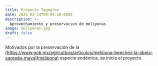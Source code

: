 ```yaml
---
title: Proyecto Tegoglos
date: 2024-03-14T09:04:10.000Z
description: >-
  Aprovechamiento y preservacion de meliponas
image: meliponas.jpg
draft: false
---
```


Motivados por la preservación de la [https://www.gob.mx/agricultura/articulos/melipona-beecheii-la-abeja-sagrada-maya](melipona) especie endémica, se inicia el proyecto.
